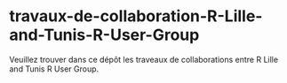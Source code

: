 # travaux-de-collaboration-R-Lille-and-Tunis-R-User-Group
Veuillez trouver dans ce dépôt les traveaux de collaborations entre R Lille and Tunis R User Group.
